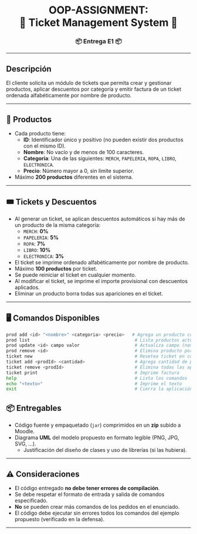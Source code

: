 <div align="center">
	<h1> OOP-ASSIGNMENT: <br> 🧾 Ticket Management System 🧾</h1>
</div>
<div align="center">
	<h3>📦 Entrega E1 📦</h3>
</div>

---

## Descripción

El cliente solicita un módulo de tickets que permita crear y gestionar productos, aplicar descuentos por categoría y emitir factura de un ticket ordenada alfabéticamente por nombre de producto.

---

## 🛒 Productos

- Cada producto tiene:
	- **ID**: Identificador único y positivo (no pueden existir dos productos con el mismo ID).
	- **Nombre**: No vacío y de menos de 100 caracteres.
	- **Categoría**: Una de las siguientes: `MERCH`, `PAPELERIA`, `ROPA`, `LIBRO`, `ELECTRONICA`.
	- **Precio**: Número mayor a 0, sin límite superior.
- Máximo **200 productos** diferentes en el sistema.

---

## 🎟️ Tickets y Descuentos

- Al generar un ticket, se aplican descuentos automáticos si hay más de un producto de la misma categoría:
	- `MERCH`: **0%**
	- `PAPELERIA`: **5%**
	- `ROPA`: **7%**
	- `LIBRO`: **10%**
	- `ELECTRONICA`: **3%**
- El ticket se imprime ordenado alfabéticamente por nombre de producto.
- Máximo **100 productos** por ticket.
- Se puede reiniciar el ticket en cualquier momento.
- Al modificar el ticket, se imprime el importe provisional con descuentos aplicados.
- Eliminar un producto borra todas sus apariciones en el ticket.

---

## 🖥️ Comandos Disponibles

```bash
prod add <id> "<nombre>" <categoria> <precio>   # Agrega un producto con nuevo id
prod list                                        # Lista productos actuales
prod update <id> campo valor                     # Actualiza campo (nombre|categoria|precio)
prod remove <id>                                 # Elimina producto por id
ticket new                                       # Resetea ticket en curso
ticket add <prodId> <cantidad>                   # Agrega cantidad de producto al ticket
ticket remove <prodId>                           # Elimina todas las apariciones del producto
ticket print                                     # Imprime factura
help                                             # Lista los comandos
echo "<texto>"                                   # Imprime el texto
exit                                             # Cierra la aplicación
```

## 📦 Entregables

- Código fuente y empaquetado (`jar`) comprimidos en un **zip** subido a Moodle.
- Diagrama **UML** del modelo propuesto en formato legible (PNG, JPG, SVG, ...).
	- Justificación del diseño de clases y uso de librerías (si las hubiera).

---

## ⚠️ Consideraciones

- El código entregado **no debe tener errores de compilación**.
- Se debe respetar el formato de entrada y salida de comandos especificado.
- **No** se pueden crear más comandos de los pedidos en el enunciado.
- El código debe ejecutar sin errores todos los comandos del ejemplo propuesto (verificado en la defensa).

---